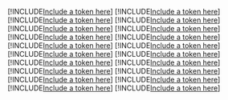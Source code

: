 [!INCLUDE[Include a token here](refs1532944818104/r1.md)]
[!INCLUDE[Include a token here](refs1532944818104/r2.md)]
[!INCLUDE[Include a token here](refs1532944818104/r3.md)]
[!INCLUDE[Include a token here](refs1532944818104/r4.md)]
[!INCLUDE[Include a token here](refs1532944818104/r5.md)]
[!INCLUDE[Include a token here](refs1532944818104/r6.md)]
[!INCLUDE[Include a token here](refs1532944818104/r7.md)]
[!INCLUDE[Include a token here](refs1532944818104/r8.md)]
[!INCLUDE[Include a token here](refs1532944818104/r9.md)]
[!INCLUDE[Include a token here](refs1532944818104/r10.md)]
[!INCLUDE[Include a token here](refs1532944818104/r11.md)]
[!INCLUDE[Include a token here](refs1532944818104/r12.md)]
[!INCLUDE[Include a token here](refs1532944818104/r13.md)]
[!INCLUDE[Include a token here](refs1532944818104/r14.md)]
[!INCLUDE[Include a token here](refs1532944818104/r15.md)]
[!INCLUDE[Include a token here](refs1532944818104/r16.md)]
[!INCLUDE[Include a token here](refs1532944818104/r17.md)]
[!INCLUDE[Include a token here](refs1532944818104/r18.md)]
[!INCLUDE[Include a token here](refs1532944818104/r19.md)]
[!INCLUDE[Include a token here](refs1532944818104/r20.md)]
